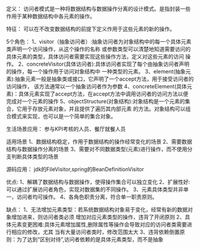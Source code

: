 定义：
访问者模式是一种将数据结构与数据操作分离的设计模式。是指封装一些作用于某种数据结构中各元素的操作。

特征：
可以在不改变数据结构的前提下定义作用于这些元素的新的操作。


5个角色：
1、visitor（抽象访问者）:抽象访问者为对象结构中的每一个具体元素类声明一个访问操作，从这个操作的名称
或参数类型可以清楚地知道需要访问的具体元素的类型，具体访问者需要实现这些操作方法，定义对这些元素的访问
操作。
2、concreteVisitor(具体访问者):具体访问者实现了每个由抽象访问者声明的操作，每一个操作用于访问对象结构中
一种类型的元素。
3、element(抽象元素):抽象元素一般是抽象类或接口，它声明了一个accept方法，用于接受访问者的访问操作，
该方法通常以一个抽象访问者作为参数
4、concreteElement(具体元素)：具体元素实现了accept方法，在accept方法中调用访问者的访问方法以便
完成对一个元素的操作
5、objectStructure(对象结构):对象结构是一个元素的集合，它用于存放元素对象，并且提供了遍历其内部元素
的方法。对象结构可以组合模式来实现，也可以是一个简单的集合对象。

生活场景应用：
参与KPI考核的人员、餐厅就餐人员

适用场景
1、数据结构稳定，作用于数据结构的操作经常变化的场景
2、需要数据结构与数据操作分离的场景
3、需要对不同数据类型(元素)进行操作，而不使用分支判断具体类型的场景

源码应用：
jdk的FileVisitor,spring的BeanDefinitionVisitor


优点:
1、解耦了数据结构与数据操作，使得操作集合可以独立变化
2、扩展性好:可以通过扩展访问者角色，实现对数据集的不同操作。
3、元素具体类型并非单一，访问者均可操作。
4、各角色职责分离，符合单一职责原则。

缺点：
1、无法增加元素类型：若系统数据结构对象易于变化，经常有新的数据对象增加进来，则访问者类必须
增加对应元素类型的操作，违背了开闭原则
2、具体元素变更困难:具体元素增加属性,删除属性等操作会导致对应的访问者类需要进行相应的修改，尤其
当有大量访问者类时，修改范围太大
3、违背依赖倒置原则：为了达到“区别对待”,访问者依赖的是具体元素类型，而不是抽象
